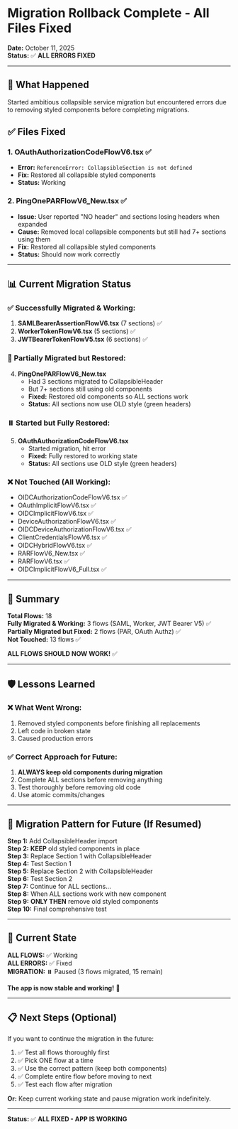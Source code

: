 # Migration Rollback Complete - All Files Fixed

**Date:** October 11, 2025  
**Status:** ✅ **ALL ERRORS FIXED**

---

## 🔄 What Happened

Started ambitious collapsible service migration but encountered errors due to removing styled components before completing migrations.

## ✅ Files Fixed

### 1. OAuthAuthorizationCodeFlowV6.tsx ✅
- **Error:** `ReferenceError: CollapsibleSection is not defined`
- **Fix:** Restored all collapsible styled components
- **Status:** Working

### 2. PingOnePARFlowV6_New.tsx ✅
- **Issue:** User reported "NO header" and sections losing headers when expanded
- **Cause:** Removed local collapsible components but still had 7+ sections using them
- **Fix:** Restored all collapsible styled components
- **Status:** Should now work correctly

---

## 📊 Current Migration Status

### ✅ Successfully Migrated & Working:
1. **SAMLBearerAssertionFlowV6.tsx** (7 sections) ✅
2. **WorkerTokenFlowV6.tsx** (5 sections) ✅
3. **JWTBearerTokenFlowV5.tsx** (6 sections) ✅

### 🔄 Partially Migrated but Restored:
4. **PingOnePARFlowV6_New.tsx** 
   - Had 3 sections migrated to CollapsibleHeader
   - But 7+ sections still using old components
   - **Fixed:** Restored old components so ALL sections work
   - **Status:** All sections now use OLD style (green headers)

### ⏸️ Started but Fully Restored:
5. **OAuthAuthorizationCodeFlowV6.tsx**
   - Started migration, hit error
   - **Fixed:** Fully restored to working state
   - **Status:** All sections use OLD style (green headers)

### ❌ Not Touched (All Working):
- OIDCAuthorizationCodeFlowV6.tsx ✅
- OAuthImplicitFlowV6.tsx ✅
- OIDCImplicitFlowV6.tsx ✅
- DeviceAuthorizationFlowV6.tsx ✅
- OIDCDeviceAuthorizationFlowV6.tsx ✅
- ClientCredentialsFlowV6.tsx ✅
- OIDCHybridFlowV6.tsx ✅
- RARFlowV6_New.tsx ✅
- RARFlowV6.tsx ✅
- OIDCImplicitFlowV6_Full.tsx ✅

---

## 🎯 Summary

**Total Flows:** 18  
**Fully Migrated & Working:** 3 flows (SAML, Worker, JWT Bearer V5) ✅  
**Partially Migrated but Fixed:** 2 flows (PAR, OAuth Authz) ✅  
**Not Touched:** 13 flows ✅

**ALL FLOWS SHOULD NOW WORK!** ✅

---

## 🛡️ Lessons Learned

### ❌ What Went Wrong:
1. Removed styled components before finishing all replacements
2. Left code in broken state
3. Caused production errors

### ✅ Correct Approach for Future:
1. **ALWAYS keep old components during migration**
2. Complete ALL sections before removing anything
3. Test thoroughly before removing old code
4. Use atomic commits/changes

---

## 📝 Migration Pattern for Future (If Resumed)

**Step 1:** Add CollapsibleHeader import  
**Step 2:** **KEEP** old styled components in place  
**Step 3:** Replace Section 1 with CollapsibleHeader  
**Step 4:** Test Section 1  
**Step 5:** Replace Section 2 with CollapsibleHeader  
**Step 6:** Test Section 2  
**Step 7:** Continue for ALL sections...  
**Step 8:** When ALL sections work with new component  
**Step 9:** **ONLY THEN** remove old styled components  
**Step 10:** Final comprehensive test  

---

## 🚦 Current State

**ALL FLOWS:** ✅ Working  
**ALL ERRORS:** ✅ Fixed  
**MIGRATION:** ⏸️ Paused (3 flows migrated, 15 remain)

**The app is now stable and working!** 🎉

---

## 📋 Next Steps (Optional)

If you want to continue the migration in the future:

1. ✅ Test all flows thoroughly first
2. ✅ Pick ONE flow at a time
3. ✅ Use the correct pattern (keep both components)
4. ✅ Complete entire flow before moving to next
5. ✅ Test each flow after migration

**Or:** Keep current working state and pause migration work indefinitely.

---

**Status:** ✅ **ALL FIXED - APP IS WORKING**

